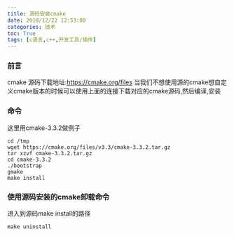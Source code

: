 ```yaml
---
title: 源码安装cmake
date: 2018/12/22 12:53:00
categories: 技术
toc: True
tags: [c语言,c++,开发工具/插件]
---
```


### 前言
cmake 源码下载地址:https://cmake.org/files
当我们不想使用源的cmake想自定义cmake版本的时候可以使用上面的连接下载对应的cmake源码,然后编译,安装

### 命令
这里用cmake-3.3.2做例子
```shell
cd /tmp
wget https://cmake.org/files/v3.3/cmake-3.3.2.tar.gz 
tar xzvf cmake-3.3.2.tar.gz 
cd cmake-3.3.2
./bootstrap 
gmake
make install
```

### 使用源码安装的cmake卸载命令
进入到源码make install的路径
```shell
make uninstall
```